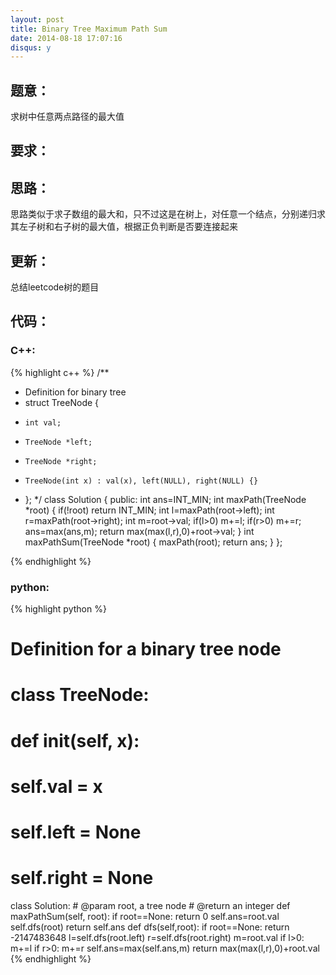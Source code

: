 ```yaml
---
layout: post
title: Binary Tree Maximum Path Sum
date: 2014-08-18 17:07:16
disqus: y
---
```


## 题意：
求树中任意两点路径的最大值

## 要求：


## 思路：
思路类似于求子数组的最大和，只不过这是在树上，对任意一个结点，分别递归求其左子树和右子树的最大值，根据正负判断是否要连接起来

## 更新：
总结leetcode树的题目

## 代码：

### C++:

{% highlight c++ %}
/**
 * Definition for binary tree
 * struct TreeNode {
 *     int val;
 *     TreeNode *left;
 *     TreeNode *right;
 *     TreeNode(int x) : val(x), left(NULL), right(NULL) {}
 * };
 */
class Solution {
public:
    int ans=INT_MIN;
    int maxPath(TreeNode *root)
    {
        if(!root)
            return INT_MIN;
        int l=maxPath(root->left);
        int r=maxPath(root->right);
        int m=root->val;
        if(l>0)
            m+=l;
        if(r>0)
            m+=r;
        ans=max(ans,m);
        return max(max(l,r),0)+root->val;
    }
    int maxPathSum(TreeNode *root) {
        maxPath(root);
        return ans;
    }
};


 {% endhighlight %}
### python:

{% highlight python %}

# Definition for a  binary tree node
# class TreeNode:
#     def __init__(self, x):
#         self.val = x
#         self.left = None
#         self.right = None

class Solution:
    # @param root, a tree node
    # @return an integer
    def maxPathSum(self, root):
        if root==None:
            return 0
        self.ans=root.val
        self.dfs(root)
        return self.ans
    def dfs(self,root):
        if root==None:
            return -2147483648
        l=self.dfs(root.left)
        r=self.dfs(root.right)
        m=root.val
        if l>0:
            m+=l
        if r>0:
            m+=r
        self.ans=max(self.ans,m)
        return max(max(l,r),0)+root.val
 {% endhighlight %}
